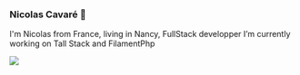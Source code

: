 ### Nicolas Cavaré 👋
I'm Nicolas from France, living in Nancy, FullStack developper
I’m currently working on Tall Stack and FilamentPhp
 
<img src="https://cdn.jsdelivr.net/gh/devicons/devicon/icons/laravel/laravel-plain-wordmark.svg" />



